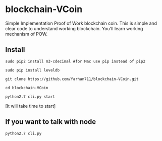 # blockchain-VCoin
Simple Implementation Proof of Work blockchain coin.
This is simple and clear code to understand working blockchain. You'll learn working mechanism of POW.


## Install

``` sudo pip2 install m3-cdecimal #for Mac use pip instead of pip2 ```

``` sudo pip install leveldb ```

``` git clone https://github.com/farhan711/blockchain-VCoin.git ```

``` cd blockchain-VCoin ```

``` python2.7 cli.py start ```

[It will take time to start]

## If you want to talk with node

``` python2.7 cli.py ```
 
